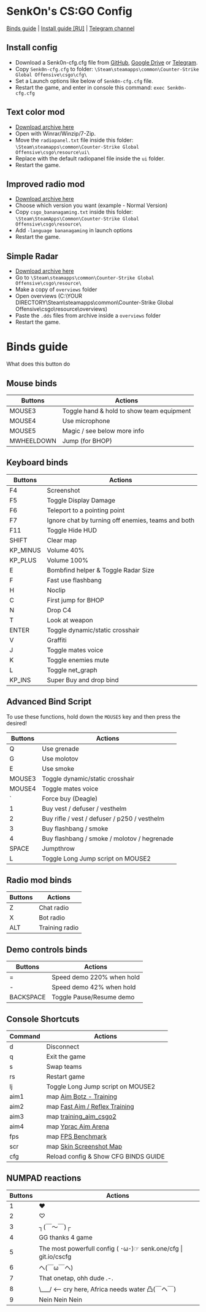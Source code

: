 # SenkOn's CS:GO Config 
[Binds guide](https://github.com/Senk0n/csgo_cfg#binds-guide) | [Install guide [RU]](https://steamcommunity.com/sharedfiles/filedetails/?id=1655986494) | [Telegram channel](https://t.me/S0cfg)

## Install config
- Download a Senk0n-cfg.cfg file from [GitHub](https://github.com/Senk0n/csgo_cfg/releases/latest), [Google Drive](https://drive.google.com/open?id=1vs_iNz4q4PHdJntY8mPOSS1zsfRrHFSk) or [Telegram](https://t.me/S0cfg).
- Copy `Senk0n-cfg.cfg` to folder: `\Steam\steamapps\common\Counter-Strike Global Offensive\csgo\cfg\`
- Set a Launch options like below of `Senk0n-cfg.cfg` file.
- Restart the game, and enter in console this command: `exec Senk0n-cfg.cfg`

## Text color mod
- [Download archive here](http://bananagaming.tv/improvedradiomod.php)
- Open with Winrar/Winzip/7-Zip.
- Move the `radiopanel.txt` file inside this folder: `\Steam\steamapps\common\Counter-Strike Global Offensive\csgo\resource\ui\`
- Replace with the default radiopanel file inside the `ui` folder.
- Restart the game.

## Improved radio mod
- [Download archive here](https://bananagaming.tv/textcolormod.php)
- Choose which version you want (example - Normal Version)
- Copy `csgo_bananagaming.txt` inside this folder: `\Steam\SteamApps\Common\Counter-Strike Global Offensive\csgo\resource\`
- Add `-language bananagaming` in launch options
- Restart the game.

## Simple Radar
- [Download archive here](http://simpleradar.com/#portfolio)
- Go to `\Steam\steamapps\common\Counter-Strike Global Offensive\csgo\resource\`
- Make a copy of `overviews` folder
- Open overviews (C:\YOUR DIRECTORY\Steam\steamapps\common\Counter-Strike Global Offensive\csgo\resource\overviews)
- Paste the `.dds` files from archive inside a `overviews` folder
- Restart the game.

# Binds guide
What does this button do

## Mouse binds
Buttons | Actions
------------ | -------------
MOUSE3 | Toggle hand & hold to show team equipment
MOUSE4 | Use microphone
MOUSE5 | Magic / see below more info
MWHEELDOWN | Jump (for BHOP)

## Keyboard binds
Buttons | Actions
------------ | -------------
F4 | Screenshot
F5 | Toggle Display Damage
F6 | Teleport to a pointing point
F7 | Ignore chat by turning off enemies, teams and both
F11 | Toggle Hide HUD
SHIFT | Clear map
KP_MINUS | Volume 40%
KP_PLUS | Volume 100%
E | Bombfind helper & Toggle Radar Size
F | Fast use flashbang
H | Noclip
C | First jump for BHOP
N | Drop C4
T | Look at weapon
ENTER | Toggle dynamic/static crosshair
V | Graffiti
J | Toggle mates voice
K | Toggle enemies mute
L | Toggle net_graph
KP_INS | Super Buy and drop bind

## Advanced Bind Script
To use these functions, hold down the `MOUSE5` key and then press the desired!

Buttons | Actions
------------ | -------------
Q | Use grenade
G | Use molotov
E | Use smoke
MOUSE3 | Toggle dynamic/static crosshair
MOUSE4 | Toggle mates voice
&#768; | Force buy (Deagle)
1 | Buy vest / defuser / vesthelm
2 | Buy rifle / vest / defuser / p250 / vesthelm
3 | Buy flashbang / smoke
4 | Buy flashbang / smoke / molotov / hegrenade
SPACE | Jumpthrow
L | Toggle Long Jump script on MOUSE2

## Radio mod binds
Buttons | Actions
------------ | -------------
Z | Chat radio
X | Bot radio
ALT | Training radio

## Demo controls binds
Buttons | Actions
------------ | -------------
= | Speed demo 220% when hold
&#45; | Speed demo 42% when hold
BACKSPACE | Toggle Pause/Resume demo

## Console Shortcuts
Command | Actions
------------ | -------------
d | Disconnect
q | Exit the game
s | Swap teams
rs | Restart game
lj | Toggle Long Jump script on MOUSE2
aim1 | map [Aim Botz - Training](https://steamcommunity.com/sharedfiles/filedetails/?id=243702660)
aim2 | map [Fast Aim / Reflex Training](https://steamcommunity.com/sharedfiles/filedetails/?id=368026786)
aim3 | map [training_aim_csgo2](https://steamcommunity.com/sharedfiles/filedetails/?id=213240871)
aim4 | map [Yprac Aim Arena](https://steamcommunity.com/sharedfiles/filedetails/?id=1365781615)
fps | map [FPS Benchmark](https://steamcommunity.com/sharedfiles/filedetails/?id=500334237)
scr | map [Skin Screenshot Map](https://steamcommunity.com/sharedfiles/filedetails/?id=367814013)
cfg | Reload config & Show CFG BINDS GUIDE

## NUMPAD reactions
Buttons | Actions
------------ | -------------
1 | ❤
2 | ♡
3 | ┐(￣～￣)┌
4 | GG thanks 4 game
5 | The most powerfull config ( ･ω･)☞ senk.one/cfg &#124; git.io/cscfg
6 | ヘ(￣ω￣ヘ)
7 | That onetap, ohh dude .-.
8 | &#92;___/ <-- cry here, Africa needs water 凸(￣ヘ￣)
9 | Nein Nein Nein
